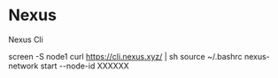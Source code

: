 # Nexus
Nexus Cli

screen -S node1
curl https://cli.nexus.xyz/ | sh
source ~/.bashrc
nexus-network start --node-id XXXXXX
